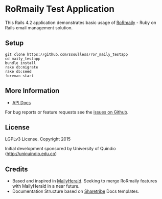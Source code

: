 # RoRmaily Test Application

This Rails 4.2 application demonstrates basic usage of [RoRmaily](https://github.com/ssoulless/ror_maily) - Ruby on Rails email management solution.

## Setup

```
git clone https://github.com/ssoulless/ror_maily_testapp
cd maily_testapp
bundle install
rake db:migrate
rake db:seed
foreman start
```

## More Information
* [API Docs](http://www.rubydoc.info/github/ssoulless/RoRmaily)

For bug reports or feature requests see the [issues on Github](https://github.com/ssoulless/ror_maily_testapp/issues).  

## License

LGPLv3 License. Copyright 2015

Initial development sponsored by University of Quindio (http://uniquindio.edu.co)

## Credits

* Based and inspired in [MailyHerald](https://github.com/Sology/maily_herald). Seeking to merge RoRmaily features with MailyHerald in a near future.
* Documentation Structure based on [Sharetribe](https://github.com/sharetribe/sharetribe) Docs templates.
